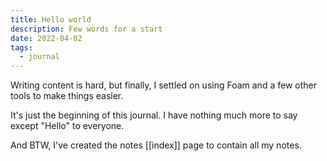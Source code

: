 ```yaml
---
title: Hello world
description: Few words for a start
date: 2022-04-02
tags:
  - journal
---
```


Writing content is hard, but finally, I settled on using Foam and a few other tools to make things easier.

It's just the beginning of this journal. I have nothing much more to say except "Hello" to everyone.

And BTW, I've created the notes [[index]] page to contain all my notes.